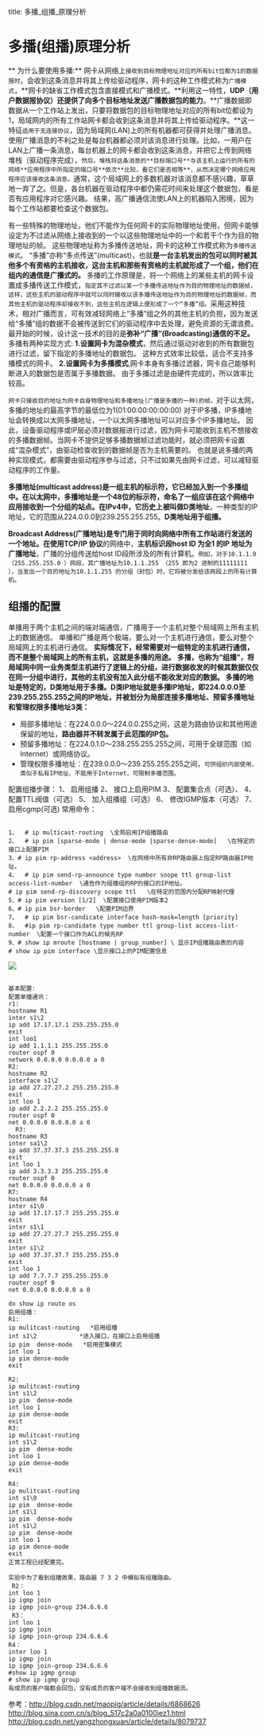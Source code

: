 title: 多播_组播_原理分析 

#  多播(组播)原理分析 
** 为什么要使用多播:**
 网卡从网络上` 接收到目标物理地址对应的所有bit位都为1的数据报时 `，会收到这条消息并将其上传给驱动程序，网卡的这种工作模式称为` 广播模式 `，**网卡的缺省工作模式包含直接模式和广播模式。**利用这一特性，**UDP（用户数据报协议）还提供了向多个目标地址发送广播数据包的能力**。**广播数据即数据从一个工作站上发出，只要将数据包的目标物理地址对应的所有bit位都设为1，局域网内的所有工作站网卡都会收到这条消息并将其上传给驱动程序。**这一特征` 适用于无连接协议 `，因为局域网(LAN)上的所有机器都可获得并处理广播消息。
使用广播消息的不利之处是每台机器都必须对该消息进行处理。比如，一用户在LAN上广播一条消息，每台机器上的网卡都会收到这条消息，并把它上传到网络堆栈（驱动程序完成），` 然后，堆栈将这条消息的**目标端口号**与该主机上运行的所有的网络**应用程序中所指定的端口号**依次**比较，看它们是否相等**，从而决定哪个网络应用程序应该接收这条消息。 `通常，这个局域网上的多数机器对该消息都不感兴趣，草草地一弃了之。但是，各台机器在驱动程序中都仍需花时间来处理这个数据包，看是否有应用程序对它感兴趣。
结果，高广播通信流使LAN上的机器陷入困境，因为每个工作站都要检查这个数据包。

有一些特殊的物理地址，他们不能作为任何网卡的实际物理地址使用，但网卡能够设定为不过滤从网络上接收到的一个以这些物理地址中的一个和若干个作为目的物理地址的帧。
这些物理地址称为多播传送地址，网卡的这种工作模式称为` 多播传送模式 `。
“多播”亦称“多点传送”(multicast)，也就**是一台主机发出的包可以同时被其他多个有资格的主机接收，这台主机和那些有资格的主机就形成了一个组，他们在组内的通信是广播式的。**
多播的工作原理是，将一个网络上的某些主机的网卡设置成多播传送工作模式，` 指定其不过滤以某一个多播传送地址作为目的物理地址的数据帧，这样，这些主机的驱动程序中就可以同时接收以该多播传送地址作为目的物理地址的数据帧，而其他主机的驱动程序却接收不到，这些主机在逻辑上便形成了一个“多播”组。 `采用这种技术，相对广播而言，可有效减轻网络上“多播”组之外的其他主机的负担，因为发送给“多播”组的数据不会被传送到它们的驱动程序中去处理，避免资源的无谓浪费。最开始的时候，设计这一技术的目的是**弥补“广播”(Broadcasting)通信的不足。**
多播有两种实现方式:
**1.设置网卡为混杂模式**，然后通过驱动对收到的所有数据包进行过滤，留下指定的多播地址的数据包。
这种方式效率比较低，适合不支持多播模式的网卡。
**2.设置网卡为多播模式**,网卡本身有多播过滤器，网卡自己能够判断进入的数据包是否属于多播数据。
由于多播过滤是由硬件完成的，所以效率比较高。

` 网卡只接收目的地址为网卡自身物理地址和多播地址(广播是多播的一种)的帧。 `对于以太网，多播的地址的最高字节的最低位为1(01:00:00:00:00:00)
对于IP多播，IP多播地址会转换成以太网多播地址，一个以太网多播地址可以对应多个IP多播地址。
因此，设备驱动程序或IP层必须对数据报进行过滤，因为网卡可能收到主机不想接收的多播数据帧。当网卡不提供足够多播数据帧过滤功能时，就必须把网卡设置成“混杂模式”，由驱动检查收到的数据帧是否为主机需要的。
也就是说多播的两种实现模式，都需要由驱动程序参与过滤，只不过如果先由网卡过滤，可以减轻驱动程序的工作量。

**多播地址(multicast address)是一组主机的标示符，它已经加入到一个多播组中。**在以太网中，多播地址是一个48位的标示符，命名了一组应该在这个网络中应用接收到一个分组的站点。在IPv4中，它历史上**被叫做D类地址**，一种类型的IP地址，它的范围从224.0.0.0到239.255.255.255。**D类地址用于组播。**

**Broadcast Address(广播地址)是专门用于同时向网络中所有工作站进行发送的一个地址。**在使用**TCP/IP 协议**的网络中，**主机标识段host ID 为全1 的IP 地址为广播地址**，广播的分组传送给host ID段所涉及的所有计算机。` 例如，对于10.1.1.0 （255.255.255.0 ）网段，其广播地址为10.1.1.255 （255 即为2 进制的11111111 ），当发出一个目的地址为10.1.1.255 的分组（封包）时，它将被分发给该网段上的所有计算机。 `


##  组播的配置 
单播用于两个主机之间的端对端通信，广播用于一个主机对整个局域网上所有主机上的数据通信。
单播和广播是两个极端，要么对一个主机进行通信，要么对整个局域网上的主机进行通信。
**实际情况下，经常需要对一组特定的主机进行通信，而不是整个局域网上的所有主机，这就是多播的用途。**
**多播，也称为“组播”，将局域网中同一业务类型主机进行了逻辑上的分组，**进行数据收发的时候其数据仅仅在同一分组中进行，其他的主机没有加入此分组不能收发对应的数据。
多播的地址是特定的，D类地址用于多播。D类IP地址就是多播IP地址，即224.0.0.0至239.255.255.255之间的IP地址，并被划分为**局部连接多播地址、预留多播地址和管理权限多播地址3类：**
  *  局部多播地址：在224.0.0.0～224.0.0.255之间，这是为路由协议和其他用途保留的地址，**路由器并不转发属于此范围的IP包。**
  *  预留多播地址：在224.0.1.0～238.255.255.255之间，可用于全球范围（如Internet）或网络协议。
  * 管理权限多播地址：在239.0.0.0～239.255.255.255之间，` 可供组织内部使用，类似于私有IP地址，不能用于Internet，可限制多播范围。 `

配置组播步骤：
1、  启用组播
2、  接口上启用PIM
3、  配置集合点（可选）、
4、  配置TTL阀值（可选）
5、  加入组播组（可选）
6、  修改IGMP版本（可选）
7、  启用cgmp(可选)
 常用命令：
```

1、  # ip multicast-routing  \全局启用IP组播路由
2、  # ip pim [sparse-mode | dense-mode |sparse-dense-mode]   \在特定的接口上配置PIM
3、# ip pim rp-address <address>  \在网络中所有非RP路由器上指定RP路由器IP地址。
4、  # ip pim send-rp-announce type number soope ttl group-list access-list-number  \通告作为组播组的RP的接口的IP地址。
# ip pim send-rp-discovery scope ttl   \在特定的范围内分配RP映射代理
5、# ip pim version [1/2]  \配置接口使用PIM版本2
6、# ip pim bsr-border   \配置PIM边界
7、  # ip pim bsr-candicate interface hash-mask=length [priority]
8、  #ip pim rp-candidate type number ttl group-list access-list-number  \配置一个接口作为ACL的候先RP
9、# show ip mroute [hostname | group_number] \ 显示IP组播路由表的内容
# show ip pim interface \显示接口上的PIM配置信息

```

![](/data/dokuwiki/web/pasted/20151216-113257.png)

```

基本配置:
配置单播通讯：
r1:
hostname R1
inter s1\2
ip add 17.17.17.1 255.255.255.0
exit
int loo1
ip add 1.1.1.1 255.255.255.0
router ospf 0
network 0.0.0.0 0.0.0.0 a 0
R2:
hostname R2
interface s1\2
ip add 27.27.27.2 255.255.255.0
exit
int loo 1
ip add 2.2.2.2 255.255.255.0
router ospf 0
net 0.0.0.0 0.0.0.0 a 0
  R3:
hostname R3
inter sa1\2
ip add 37.37.37.3 255.255.255.0
exit
int loo 1
ip add 3.3.3.3 255.255.255.0
router ospf 0
net 0.0.0.0 0.0.0.0 a 0
R7:
hostname R4
inter s1\0
ip add 17.17.17.7 255.255.255.0
exit
inter s1\1
ip add 27.27.27.7 255.255.255.0
exit
inter s1\2
ip add 37.37.37.7 255.255.255.0
exit
int loo 1
ip add 7.7.7.7 255.255.255.0
router ospf 0
net 0.0.0.0 0.0.0.0 a 0
 
do show ip route os
启用组播：
R1:
ip mulitcast-routing   *启用组播
int s1\2            *进入接口，在接口上启用组播
ip pim  dense-mode   *启用密集模式
int loo 1
ip pim dense-mode
exit

R2:
ip mulitcast-routing 
int s1\2       
ip pim  dense-mode 
int loo 1
ip pim dense-mode
exit
R3:
ip mulitcast-routing 
int s1\2       
ip pim  dense-mode 
int loo 1
ip pim dense-mode
exit

R4:
ip mulitcast-routing 
int s1\0       
ip pim  dense-mode 
int s1\1       
ip pim  dense-mode
int s1\2       
ip pim  dense-mode
int loo 1
ip pim dense-mode
exit
正常工程已经配置完。

实验中为了看到组播效果，路由器 7 3 2 中模拟有组播路由。
 R2：
int loo 1
ip igmp join
ip igmp join-group 234.6.6.6
 R3：
int loo 1
ip igmp join
ip igmp join-group 234.6.6.6
R4：
inter loo 1
ip igmp join
ip igmp join-group 234.6.6.6
#show ip igmp group
# show ip igmp group
有成员的客户端都会回包，没有成员的客户端不会接收到组播数据流。

```
参考：http://blog.csdn.net/maopig/article/details/6868626
http://blog.sina.com.cn/s/blog_517c2a0a0100iez1.html
http://blog.csdn.net/yangzhongxuan/article/details/8079737